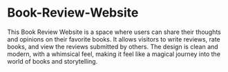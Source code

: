# Book-Review-Website
This Book Review Website is a space where users can share their thoughts and opinions on their favorite books. It allows visitors to write reviews, rate books, and view the reviews submitted by others. The design is clean and modern, with a whimsical feel, making it feel like a magical journey into the world of books and storytelling.
